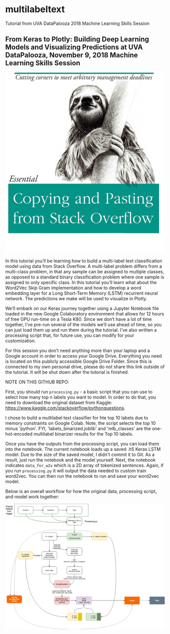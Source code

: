 # multilabeltext
Tutorial from UVA DataPalooza 2018 Machine Learning Skills Session 

<h2>From Keras to Plotly: Building Deep Learning Models and Visualizing Predictions at UVA DataPalooza, November 9, 2018 Machine Learning Skills Session</h2>

![](hah.png)

In this tutorial you’ll be learning how to build a multi-label text classification model using data from Stack Overflow.  A multi-label problem differs from a multi-class problem, in that any sample can be assigned to multiple classes, as opposed to a standard binary classification problem where one sample is assigned to only specific class. In this tutorial you’ll learn what about the Word2Vec Skip Gram implementation and how to develop a word embedding layer for a Long Short-Term Memory (LSTM) recurrent neural network. The predictions we make will be used to visualize in Plotly.

We’ll embark on our Keras journey together using a Jupyter Notebook file loaded in the new Google Colaboratory environment that allows for 12 hours of free GPU run-time on a Tesla K80.  Since we don’t have a lot of time together, I’ve pre-run several of the models we’ll use ahead of time, so you can just load them up and run them during the tutorial.  I’ve also written a processing script that, for future use, you can modify for your customization.

For this session you don’t need anything more than your laptop and a Google account in order to access your Google Drive.  Everything you need is located on this publicly accessible Google Drive Folder. Since this is connected to my own personal drive, please do not share this link outside of the tutorial. It will be shut down after the tutorial is finished.  

NOTE ON THIS GITHUB REPO: 

First, you should run `processing.py` - a basic script that you can use to select how many top n labels you want to model. In order to do that, you need to download the original dataset from Kaggle: https://www.kaggle.com/stackoverflow/pythonquestions. 

I chose to build a multilabel text classifier for hte top 10 labels due to memory constraints on Google Colab. Note, the script selects the top 10 minus 'python'. FYI, 'labels_binarized.joblib' and 'mlb_classes' are the one-hot-encoded multilabel binarizer results for the Top 10 labels. 

Once you have the outputs from the processing script, you can load them into the notebook. The current notebook loads up a saved .h5 Keras LSTM model. Due to the size of the saved model, I didn't commit it to Git. As a result, just run the notebook and the model yourself. Next, the notebook indicates `data_for_w2v` which is a 2D array of tokenized sentences. Again, if you run `processing.py` it will output the data needed to custom train word2vec.  You can then run the notebook to run and save your word2vec model. 

Below is an overall workflow for how the original data, processing script, and model work together: 

![](flow.png)

